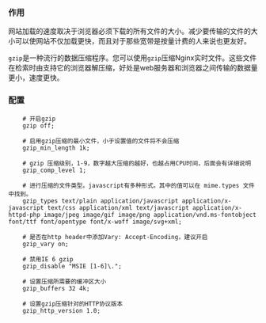 ### 作用

网站加载的速度取决于浏览器必须下载的所有文件的大小。减少要传输的文件的大小可以使网站不仅加载更快，而且对于那些宽带是按量计费的人来说也更友好。

`gzip`是一种流行的数据压缩程序。您可以使用`gzip`压缩Nginx实时文件。这些文件在检索时由支持它的浏览器解压缩，好处是web服务器和浏览器之间传输的数据量更小，速度更快。

### 配置

```apl
    # 开启gzip
    gzip off;

    # 启用gzip压缩的最小文件，小于设置值的文件将不会压缩
    gzip_min_length 1k;

    # gzip 压缩级别，1-9，数字越大压缩的越好，也越占用CPU时间，后面会有详细说明
    gzip_comp_level 1;

    # 进行压缩的文件类型。javascript有多种形式。其中的值可以在 mime.types 文件中找到。
    gzip_types text/plain application/javascript application/x-javascript text/css application/xml text/javascript application/x-httpd-php image/jpeg image/gif image/png application/vnd.ms-fontobject font/ttf font/opentype font/x-woff image/svg+xml;

    # 是否在http header中添加Vary: Accept-Encoding，建议开启
    gzip_vary on;

    # 禁用IE 6 gzip
    gzip_disable "MSIE [1-6]\.";

    # 设置压缩所需要的缓冲区大小     
    gzip_buffers 32 4k;

    # 设置gzip压缩针对的HTTP协议版本
    gzip_http_version 1.0;
```

